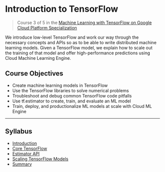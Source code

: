 # Introduction to TensorFlow

> Course 3 of 5 in the [Machine Learning with TensorFlow on Google Cloud Platform Specialization](https://www.coursera.org/specializations/machine-learning-tensorflow-gcp)

We introduce low-level TensorFlow and work our way through the necessary concepts and APIs so as to be able to write distributed machine learning models. Given a TensorFlow model, we explain how to scale out the training of that model and offer high-performance predictions using Cloud Machine Learning Engine.

## Course Objectives

* Create machine learning models in TensorFlow
* Use the TensorFlow libraries to solve numerical problems
* Troubleshoot and debug common TensorFlow code pitfalls
* Use tf.estimator to create, train, and evaluate an ML model
* Train, deploy, and productionalize ML models at scale with Cloud ML Engine

---
## Syllabus

* [Introduction](1-Introduction/)
* [Core TensorFlow](2-CoreTF/)
* [Estimator API](3-EstimatorAPI/)
* [Scaling TensorFlow Models](4-ScalingTF/)
* [Summary](5-Summary/)
